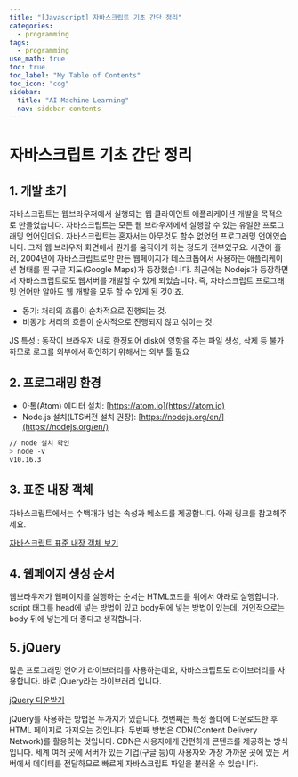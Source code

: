 ```yaml
---
title: "[Javascript] 자바스크립트 기초 간단 정리" 
categories:
  - programming
tags:
  - programming
use_math: true
toc: true
toc_label: "My Table of Contents"
toc_icon: "cog"
sidebar:
  title: "AI Machine Learning"
  nav: sidebar-contents
---
```


# 자바스크립트 기초 간단 정리

## 1. 개발 초기

자바스크립트는 웹브라우저에서 실행되는 웹 클라이언트 애플리케이션 개발을 목적으로 만들었습니다. 
자바스크립트는 모든 웹 브라우저에서 실행할 수 있는 유일한 프로그래밍 언어인데요. 
자바스크립트는 혼자서는 아무것도 할수 없었던 프로그래밍 언어였습니다. 
그저 웹 브러우저 화면에서 뭔가를 움직이게 하는 정도가 전부였구요. 
시간이 흘러, 2004년에 자바스크립트로만 만든 웹페이지가 데스크톱에서 사용하는 
애플리케이션 형태를 띈 구글 지도(Google Maps)가 등장했습니다. 
최근에는 Nodejs가 등장하면서 자바스크립트로도 웹서버를 개발할 수 있게 되었습니다. 
즉, 자바스크립트 프로그래밍 언어만 알아도 웹 개발을 모두 할 수 있게 된 것이죠. 

* 동기: 처리의 흐름이 순차적으로 진행되는 것.
* 비동기: 처리의 흐름이 순차적으로 진행되지 않고 섞이는 것.

JS 특성 : 동작이 브라우저 내로 한정되어 disk에 영향을 주는 파일 생성, 삭제 등 불가하므로 로그를 외부에서 확인하기 위해서는 외부 툴 필요

## 2. 프로그래밍 환경

* 아톰(Atom) 에디터 설치: [https://atom.io](https://atom.io)
* Node.js 설치(LTS버전 설치 권장): [https://nodejs.org/en/](https://nodejs.org/en/)

```bash
// node 설치 확인
> node -v
v10.16.3
```
## 3. 표준 내장 객체

자바스크립트에서는 수백개가 넘는 속성과 메소드를 제공합니다. 아래 링크를 참고해주세요. 

[자바스크립트 표준 내장 객체 보기](https://developer.mozilla.org/ko/docs/Web/JavaScript/Reference/Global_Objects)

## 4. 웹페이지 생성 순서

웹브라우저가 웹페이지를 실행하는 순서는 HTML코드를 위에서 아래로 실행합니다. 
script 태그를 head에 넣는 방법이 있고 body뒤에 넣는 방법이 있는데, 
개인적으로는 body 뒤에 넣는게 더 좋다고 생각합니다. 

## 5. jQuery

많은 프로그래밍 언어가 라이브러리를 사용하는데요, 자바스크립트도 라이브러리를 사용합니다. 
바로 jQuery라는 라이브러리 입니다. 

[jQuery 다운받기](http://jquery.com/)

jQuery를 사용하는 방법은 두가지가 있습니다. 첫번째는 특정 폴더에 다운로드한 후 HTML 페이지로 가져오는 것입니다. 
두번째 방법은 CDN(Content Delivery Network)를 활용하는 것입니다. 
CDN은 사용자에게 간편하게 콘텐츠를 제공하는 방식입니다. 
세계 여러 곳에 서버가 있는 기업(구글 등)이 사용자와 가장 가까운 곳에 있는 서버에서 데이터를 전달하므로 
빠르게 자바스크립트 파일을 불러올 수 있습니다. 
